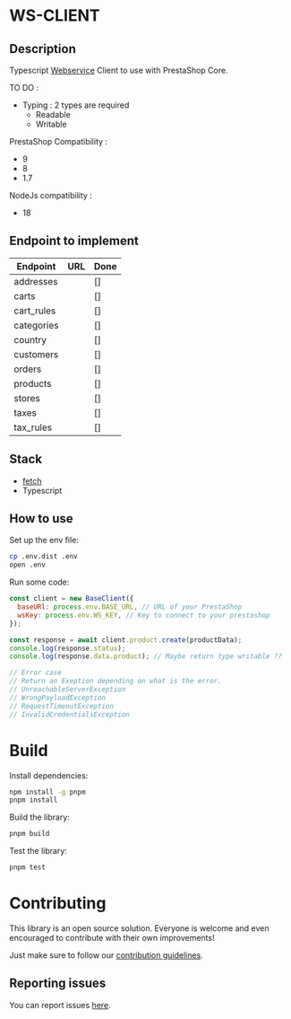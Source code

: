 # WS-CLIENT

## Description

Typescript [Webservice](https://devdocs.prestashop-project.org/8/webservice/) Client to use with PrestaShop Core.

TO DO :

- Typing : 2 types are required
  - Readable
  - Writable

PrestaShop Compatibility :

- 9
- 8
- 1.7

NodeJs compatibility :

- 18

## Endpoint to implement

| Endpoint   | URL | Done |
|------------| --- | ---- |
| addresses  |     | []   |
| carts      |     | []   |
| cart_rules |     | []   |
| categories |     | []   |
| country    |     | []   |
| customers  |     | []   |
| orders     |     | []   |
| products   |     | []   |
| stores     |     | []   |
| taxes      |     | []   |
| tax_rules  |     | []   |

## Stack

- [fetch](https://www.npmjs.com/package/node-fetch)
- Typescript

## How to use

Set up the env file:

```sh
cp .env.dist .env
open .env
```

Run some code:

```js
const client = new BaseClient({
  baseURl: process.env.BASE_URL, // URL of your PrestaShop
  wsKey: process.env.WS_KEY, // Key to connect to your prestashop
});

const response = await client.product.create(productData);
console.log(response.status);
console.log(response.data.product); // Maybe return type writable ??

// Error case
// Return an Exeption depending on what is the error.
// UnreachableServerException
// WrongPayloadException
// RequestTimeoutException
// InvalidCredentialsException
```

# Build

Install dependencies:

```sh
npm install -g pnpm
pnpm install
```

Build the library:

```sh
pnpm build
```

Test the library:

```sh
pnpm test
```

# Contributing

This library is an open source solution. Everyone is welcome and even encouraged to contribute with their own improvements!

Just make sure to follow our [contribution guidelines](https://devdocs.prestashop-project.org/8/contribute/contribution-guidelines/project-modules/).

## Reporting issues

You can report issues [here](https://github.com/PrestaShop/ws-client/issues/new).
